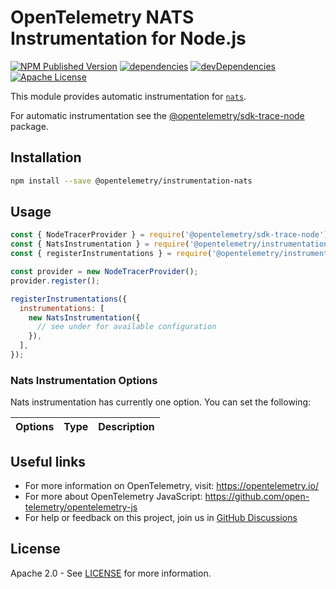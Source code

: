 # OpenTelemetry NATS Instrumentation for Node.js

[![NPM Published Version][npm-img]][npm-url]
[![dependencies][dependencies-image]][dependencies-url]
[![devDependencies][devDependencies-image]][devDependencies-url]
[![Apache License][license-image]][license-image]

This module provides automatic instrumentation for [`nats`](https://nats.io/).

For automatic instrumentation see the
[@opentelemetry/sdk-trace-node](https://github.com/open-telemetry/opentelemetry-js/tree/main/packages/opentelemetry-node) package.

## Installation

```bash
npm install --save @opentelemetry/instrumentation-nats
```

## Usage

```js
const { NodeTracerProvider } = require('@opentelemetry/sdk-trace-node');
const { NatsInstrumentation } = require('@opentelemetry/instrumentation-nats');
const { registerInstrumentations } = require('@opentelemetry/instrumentation');

const provider = new NodeTracerProvider();
provider.register();

registerInstrumentations({
  instrumentations: [
    new NatsInstrumentation({
      // see under for available configuration
    }),
  ],
});
```

### Nats Instrumentation Options

Nats instrumentation has currently one option. You can set the following:

| Options | Type | Description |
| ------- | ---- | ----------- |

## Useful links

- For more information on OpenTelemetry, visit: <https://opentelemetry.io/>
- For more about OpenTelemetry JavaScript: <https://github.com/open-telemetry/opentelemetry-js>
- For help or feedback on this project, join us in [GitHub Discussions][discussions-url]

## License

Apache 2.0 - See [LICENSE][license-url] for more information.

[discussions-url]: https://github.com/open-telemetry/opentelemetry-js/discussions
[license-url]: https://github.com/open-telemetry/opentelemetry-js-contrib/blob/main/LICENSE
[license-image]: https://img.shields.io/badge/license-Apache_2.0-green.svg?style=flat
[dependencies-image]: https://status.david-dm.org/gh/open-telemetry/opentelemetry-js-contrib.svg?path=plugins%2Fnode%2Fopentelemetry-instrumentation-nats
[dependencies-url]: https://david-dm.org/open-telemetry/opentelemetry-js-contrib?path=plugins%2Fnode%2Fopentelemetry-instrumentation-nats
[devDependencies-image]: https://status.david-dm.org/gh/open-telemetry/opentelemetry-js-contrib.svg?path=plugins%2Fnode%2Fopentelemetry-instrumentation-nats&type=dev
[devDependencies-url]: https://david-dm.org/open-telemetry/opentelemetry-js-contrib?path=plugins%2Fnode%2Fopentelemetry-instrumentation-nats&type=dev
[npm-url]: https://www.npmjs.com/package/@opentelemetry/instrumentation-nats
[npm-img]: https://badge.fury.io/js/%40opentelemetry%2Finstrumentation-nats.svg
